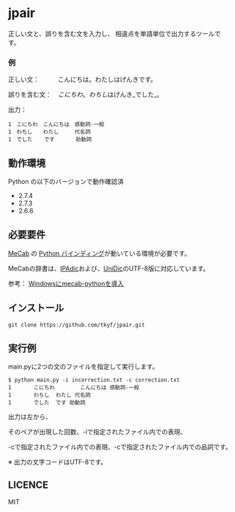 jpair
=====

正しい文と、誤りを含む文を入力し、
相違点を単語単位で出力するツールです。

### 例

正しい文：　　　こんにちは。わたしはげんきです。

誤りを含む文：　*こにちわ*。*わちし*はげんき_でした_。

出力：　

    1　こにちわ　こんにちは　感動詞-一般
    1　わちし　　わたし　　　代名詞
    1　でした  　です　　　　助動詞

## 動作環境
Python の以下のバージョンで動作確認済

+ 2.7.4
+ 2.7.3
+ 2.6.6


## 必要要件
[MeCab](http://mecab.googlecode.com/svn/trunk/mecab/doc/index.html) の [Python バインディング](http://mecab.googlecode.com/svn/trunk/mecab/doc/bindings.html)が動いている環境が必要です。

MeCabの辞書は、[IPAdic](http://mecab.googlecode.com/svn/trunk/mecab/doc/index.html)および、[UniDic](http://download.unidic.org/)のUTF-8版に対応しています。

参考： [Windowsにmecab-pythonを導入](http://w.livedoor.jp/spz/d/Windows%A4%CBmecab-python%A4%F2%C6%B3%C6%FE)

## インストール
``git clone https://github.com/tkyf/jpair.git``

## 実行例

main.pyに2つの文のファイルを指定して実行します。

    $ python main.py -i incorrection.txt -c correction.txt
    1       こにちわ        こんにちは 感動詞-一般
    1       わちし  わたし 代名詞
    1       でした  です 助動詞

出力は左から、

そのペアが出現した回数、-iで指定されたファイル内での表現、

-cで指定されたファイル内での表現、-cで指定されたファイル内での品詞です。

※ 出力の文字コードはUTF-8です。

## LICENCE

MIT

